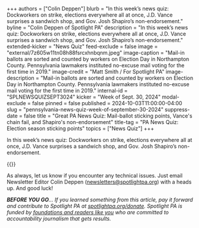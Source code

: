 +++
authors = ["Colin Deppen"]
blurb = "In this week’s news quiz: Dockworkers on strike, elections everywhere all at once, J.D. Vance surprises a sandwich shop, and Gov. Josh Shapiro’s non-endorsement."
byline = "Colin Deppen of Spotlight PA"
description = "In this week’s news quiz: Dockworkers on strike, elections everywhere all at once, J.D. Vance surprises a sandwich shop, and Gov. Josh Shapiro’s non-endorsement."
extended-kicker = "News Quiz"
feed-exclude = false
image = "external/7z605w11tn08h88fsrcxhnbqnm.jpeg"
image-caption = "Mail-in ballots are sorted and counted by workers on Election Day in Northampton County. Pennsylvania lawmakers instituted no-excuse mail voting for the first time in 2019."
image-credit = "Matt Smith / For Spotlight PA"
image-description = "Mail-in ballots are sorted and counted by workers on Election Day in Northampton County. Pennsylvania lawmakers instituted no-excuse mail voting for the first time in 2019."
internal-id = "SPLNEWSQUIZSEPT3024"
kicker = "Week of Sept. 30, 2024"
modal-exclude = false
pinned = false
published = 2024-10-03T11:00:00-04:00
slug = "pennsylvania-news-quiz-week-of-september-30-2024"
suppress-date = false
title = "Great PA News Quiz: Mail-ballot sticking points, Vance's chain fail, and Shapiro's non-endorsement"
title-tag = "PA News Quiz: Election season sticking points"
topics = ["News Quiz"]
+++

In this week’s news quiz: Dockworkers on strike, elections everywhere all at once, J.D. Vance surprises a sandwich shop, and Gov. Josh Shapiro’s non-endorsement.

{{<typeform id="01J96STR5840AACVDSDW2CY2FM" >}}

As always, let us know if you encounter any technical issues. Just email Newsletter Editor Colin Deppen (newsletters@spotlightpa.org) with a heads up. And good luck!

<strong><em>BEFORE YOU GO</em></strong><em>… If you learned something from this article, pay it forward and contribute to Spotlight PA at </em><a href="http://spotlightpa.org/donate"><em>spotlightpa.org/donate</em></a><em>. Spotlight PA is funded by </em><a href="https://www.spotlightpa.org/support"><em>foundations and readers like you</em></a><em> who are committed to accountability journalism that gets results.</em>

